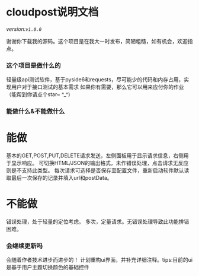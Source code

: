 # cloudpost说明文档
*version:`v1.0.0`*

谢谢你下载我的源码。这个项目是在我大一时发布，简陋粗糙，如有机会，欢迎指点。
### 这个项目是做什么的
轻量级api测试软件，基于pyside6和requests，尽可能少的代码和内存占用，实现用户对于接口测试的基本需求
如果你有需要，那么它可以用来应付你的作业（能帮到你请点个star~ ^_^)

### 能做什么&不能做什么
# 能做
基本的GET,POST,PUT,DELETE请求发送，左侧面板用于显示请求信息，右侧用于显示响应。
可切换HTML/JSON的输出格式，未作错误处理，点击请求无反应则是不支持此类型。
每次请求可选择是否保存至配置文件，重新启动软件默认读取最后一次保存的记录并填入url和postData。

# 不能做
错误处理，处于轻量的定位考虑。
多次，定量请求。无错误处理导致此功能排错困难。

### 会继续更新吗
会随着作者技术进步而进步的！
计划重构ui界面，并补充详细注释。tips:目前的ui是基于用户主题切换颜色的基础控件

